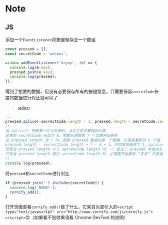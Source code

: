 # Note

## JS

添加一个`EventListener`将按键保存至一个数组

```js
const pressed = [];
const secretCode = 'wesbos';

window.addEventListener('keyup', (e) => {
  console.log(e.key);
  pressed.push(e.key);
  console.log(pressed);
});
```

得到了想要的数据，但没有必要保存所有的按键信息，只需要保留`secretCode`长度的数据进行对比就可以了

> [splice](http://javascript.ruanyifeng.com/stdlib/array.html#toc12)

```js
...
pressed.splice(-secrectCode.length - 1, pressed.length - secretCode.length);
/*
当 splice() 参数第一位为负数时，从后往前计算起始位置
这里的 secretCode 长度为 6，需要从倒数第 7 个位置开始删除
当 pressed.length 为 7 时，删除 pressed 数组的第一个数据，仅保留最新的 6 个值
pressed.length - secrectCode.length = 7 - 6 = 1，但如果直接改为 1，splice() 会从一开始就生效，数组会一直存入一个值然后马上删除它
尽管当 pressed.length 小于 secretCode.length 时，-7 超过了 pressed 本身的长度，数组的第一位会成为起始位置
只有当 pressed.length 超过 secretCode.length 时，才需要开始删除 “多余” 的数据
*/
console.log(pressed);
```

将`pressed`和`secretCode`进行对比

```js
if (pressed.join('').includes(secretCode)) {
  console.log('BANG!');
  cornify_add();
}
```

打开页面查看`cornify_add()`做了什么，它来自头部引入的`<script type="text/javascript" src="http://www.cornify.com/js/cornify.js"></script>`😍（如果看不到效果请看 Chrome DevTool 的说明）
